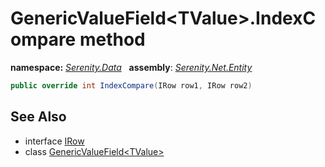 # GenericValueField&lt;TValue&gt;.IndexCompare method
**namespace:** *[Serenity.Data](../../README.md#serenity.data-namespace)*   **assembly**: *[Serenity.Net.Entity](../../README.md)*

```csharp
public override int IndexCompare(IRow row1, IRow row2)
```

## See Also

* interface [IRow](../IRow.md)
* class [GenericValueField&lt;TValue&gt;](../GenericValueField-1.md)